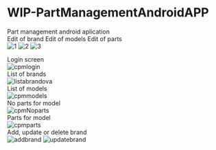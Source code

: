 # WIP-PartManagementAndroidAPP
Part management android aplication<br>
Edit of brand                           Edit of models                          Edit of parts <br>![1](https://user-images.githubusercontent.com/85121911/221666732-fde84f7b-34a1-47dd-9112-a21300b637b6.gif) ![2](https://user-images.githubusercontent.com/85121911/221666752-783aa93d-430a-477b-a24b-c09ecc6571bf.gif) ![3](https://user-images.githubusercontent.com/85121911/221666763-860fc6f2-4ff9-4182-a1da-876acf3f40f5.gif)

Login screen<br>
![cpmlogin](https://user-images.githubusercontent.com/85121911/209006054-c744165e-404d-46d1-b2d0-cce77b284aa6.png)
<br>
List of brands<br>
![listabrandova](https://user-images.githubusercontent.com/85121911/217890889-5bf87475-30ad-4b99-b913-5f5fa3481aff.png)
<br>
List of models<br>
![cpmmodels](https://user-images.githubusercontent.com/85121911/209006056-7b457b0b-17da-4912-91be-ff2675c527f8.png)
<br>
No parts for model<br>
![cpmNoparts](https://user-images.githubusercontent.com/85121911/209006057-45b13ea4-3404-4c33-bd1a-ee9fb6502fb5.png)
<br>
Parts for model <br>
![cpmparts](https://user-images.githubusercontent.com/85121911/209006058-24e5b6ab-bd0b-4088-b65c-ee1f8ec9b751.png)
<br>
Add, update or delete brand<br>
![addbrand](https://user-images.githubusercontent.com/85121911/217890615-261a6791-9b70-43fa-b841-96013013e9ea.png)
![updatebrand](https://user-images.githubusercontent.com/85121911/217890930-7e3ed4fa-dfa2-4778-9b3e-eb18a94b2c9e.png)
